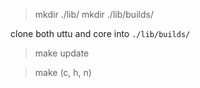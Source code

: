 

> mkdir ./lib/
> mkdir ./lib/builds/

clone both uttu and core into `./lib/builds/`

> make update

> make (c, h, n)
